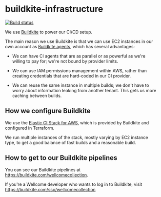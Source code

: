 # buildkite-infrastructure

[![Build status](https://badge.buildkite.com/8f0b5086f09a5fbd3405610566ac66b82ae90005b8268688b2.svg)](https://buildkite.com/wellcomecollection/buildkite-infrastructure)

We use [Buildkite] to power our CI/CD setup.

The main reason we use Buildkite is that we can use EC2 instances in our own account as [Buildkite agents][agents], which has several advantages:

*   We can have CI agents that are as parallel or as powerful as we're willing to pay for; we're not bound by provider limits.

*   We can use IAM permissions management within AWS, rather than creating credentials that are hard-coded in our CI provider.

*   We can reuse the same instance in multiple builds; we don't have to worry about information leaking from another tenant.
    This gets us more caching between builds.

[Buildkite]: https://buildkite.com/wellcomecollection
[agents]: https://buildkite.com/docs/agent/v3



## How we configure Buildkite

We use the [Elastic CI Stack for AWS][elastic_ci], which is provided by Buildkite and configured in Terraform.

We run multiple instances of the stack, mostly varying by EC2 instance type, to get a good balance of fast builds and a reasonable build.

[elastic_ci]: https://buildkite.com/docs/agent/v3/elastic-ci-aws/elastic-ci-stack-overview



## How to get to our Buildkite pipelines

You can see our Buildkite pipelines at <https://buildkite.com/wellcomecollection>.

If you're a Wellcome developer who wants to log in to Buildkite, visit <https://buildkite.com/sso/wellcomecollection>
